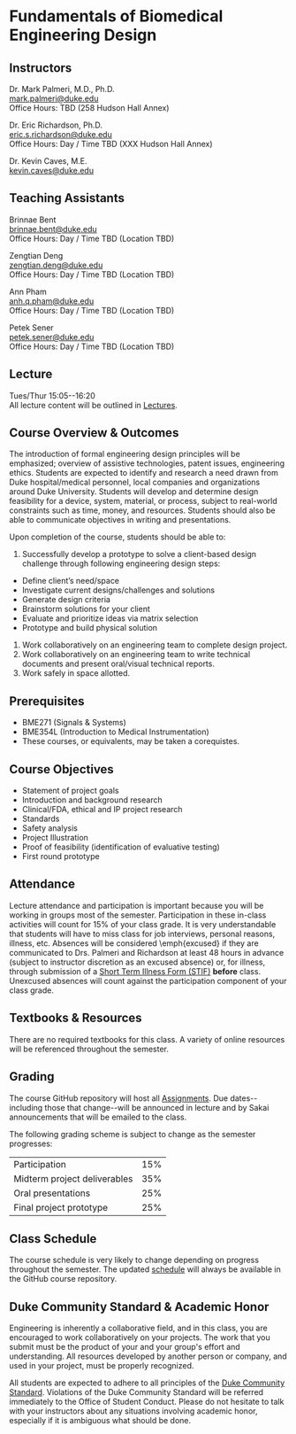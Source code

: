 # Fundamentals of Biomedical Engineering Design

## Instructors
Dr. Mark Palmeri, M.D., Ph.D.  
<mark.palmeri@duke.edu>  
Office Hours: TBD (258 Hudson Hall Annex)

Dr. Eric Richardson, Ph.D.  
<eric.s.richardson@duke.edu>  
Office Hours: Day / Time TBD (XXX Hudson Hall Annex)

Dr. Kevin Caves, M.E.  
<kevin.caves@duke.edu>  

## Teaching Assistants
Brinnae Bent  
<brinnae.bent@duke.edu>  
Office Hours: Day / Time TBD (Location TBD)

Zengtian Deng  
<zengtian.deng@duke.edu>  
Office Hours: Day / Time TBD (Location TBD)

Ann Pham  
<anh.q.pham@duke.edu>  
Office Hours: Day / Time TBD (Location TBD)

Petek Sener  
<petek.sener@duke.edu>  
Office Hours: Day / Time TBD (Location TBD)

## Lecture
Tues/Thur 15:05--16:20  
All lecture content will be outlined in [Lectures](Lectures/).

## Course Overview & Outcomes
The introduction of formal engineering design principles will be emphasized;
overview of assistive technologies, patent issues, engineering ethics.
Students are expected to identify and research a need drawn from Duke
hospital/medical personnel, local companies and organizations around Duke
University. Students will develop and determine design feasibility for a
device, system, material, or process, subject to real-world constraints such
as time, money, and resources. Students should also be able to communicate
objectives in writing and presentations.

Upon completion of the course, students should be able to:
1. Successfully develop a prototype to solve a client-based design challenge
through following engineering design steps: 
  + Define client’s need/space
  + Investigate current designs/challenges and solutions
  + Generate design criteria
  + Brainstorm solutions for your client
  + Evaluate and prioritize ideas via matrix selection
  + Prototype and build physical solution
1. Work collaboratively on an engineering team to complete design project.
1. Work collaboratively on an engineering team to write technical documents
and present oral/visual technical reports.
1. Work safely in space allotted.

## Prerequisites
* BME271 (Signals & Systems)
* BME354L (Introduction to Medical Instrumentation)
* These courses, or equivalents, may be taken a corequistes.

## Course Objectives
* Statement of project goals
* Introduction and background research
* Clinical/FDA, ethical and IP project research
* Standards
* Safety analysis
* Project Illustration
* Proof of feasibility (identification of evaluative testing)
* First round prototype

## Attendance
Lecture attendance and participation is important because you will be working
in groups most of the semester.  Participation in these in-class
activities will count for 15\% of your class grade.  It is very understandable
that students will have to miss class for job interviews, personal reasons,
illness, etc.  Absences will be considered \emph{excused} if they are
communicated to Drs. Palmeri and Richardson at least 48 hours in advance (subject
to instructor discretion as an excused absence) or, for illness, through
submission of a [Short Term Illness Form
(STIF)](http://www.pratt.duke.edu/undergrad/policies/3531) **before** class.
Unexcused absences will count against the participation component of your class
grade.

## Textbooks & Resources
There are no required textbooks for this class.  A variety of online resources
will be referenced throughout the semester.  

## Grading
The course GitHub repository will host all [Assignments](Assignments/).
Due dates--including those that change--will be announced in lecture and by
Sakai announcements that will be emailed to the
class.  

The following grading scheme is subject to change as the semester progresses:
<table>
<tr>
<td>Participation</td>
<td>15%</td>
</tr>
<tr>
<td>Midterm project deliverables</td>
<td>35%</td>
</tr>

<tr>
<td>Oral presentations</td>
<td>25%</td>
</tr>

<tr>
<td>Final project prototype</td>
<td>25%</td>
</tr>
</table>

## Class Schedule
The course schedule is very likely to change depending on progress throughout
the semester.  The updated [schedule](schedule.md) will always be available in
the GitHub course repository.  

## Duke Community Standard & Academic Honor
Engineering is inherently a collaborative field, and in this class, you are
encouraged to work collaboratively on your projects.  The work that you submit
must be the product of your and your group's effort and understanding.  All
resources developed by another person or company, and used in your project,
must be properly recognized.

All students are expected to adhere to all principles of the [Duke Community
Standard](http://www.integrity.duke.edu/standard.html).  Violations of the Duke
Community Standard will be referred immediately to the Office of Student
Conduct.  Please do not hesitate to talk with your instructors about any
situations involving academic honor, especially if it is ambiguous what should
be done.
